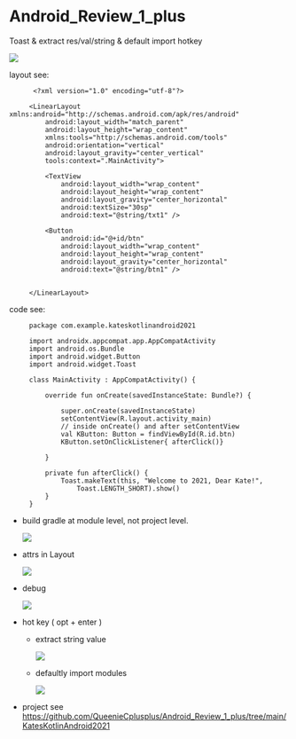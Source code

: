 # Android_Review_1_plus
Toast &amp; extract res/val/string &amp; default import hotkey


 ![](https://raw.githubusercontent.com/QueenieCplusplus/Android_Review_1_plus/main/27.output%203.png)



layout see:


          <?xml version="1.0" encoding="utf-8"?>

         <LinearLayout xmlns:android="http://schemas.android.com/apk/res/android"
             android:layout_width="match_parent"
             android:layout_height="wrap_content"
             xmlns:tools="http://schemas.android.com/tools"
             android:orientation="vertical"
             android:layout_gravity="center_vertical"
             tools:context=".MainActivity">

             <TextView
                 android:layout_width="wrap_content"
                 android:layout_height="wrap_content"
                 android:layout_gravity="center_horizontal"
                 android:textSize="30sp"
                 android:text="@string/txt1" />

             <Button
                 android:id="@+id/btn"
                 android:layout_width="wrap_content"
                 android:layout_height="wrap_content"
                 android:layout_gravity="center_horizontal"
                 android:text="@string/btn1" />


         </LinearLayout>




code see:


         package com.example.kateskotlinandroid2021

         import androidx.appcompat.app.AppCompatActivity
         import android.os.Bundle
         import android.widget.Button
         import android.widget.Toast

         class MainActivity : AppCompatActivity() {

             override fun onCreate(savedInstanceState: Bundle?) {

                 super.onCreate(savedInstanceState)
                 setContentView(R.layout.activity_main)
                 // inside onCreate() and after setContentView
                 val KButton: Button = findViewById(R.id.btn)
                 KButton.setOnClickListener{ afterClick()}

             }

             private fun afterClick() {
                 Toast.makeText(this, "Welcome to 2021, Dear Kate!",
                     Toast.LENGTH_SHORT).show()
             }
         }
   
   
* build gradle at module level, not project level.

     ![](https://raw.githubusercontent.com/QueenieCplusplus/Android_Review_1_plus/main/2.module%20level%20build%20gradle.png)

* attrs in Layout

     ![](https://raw.githubusercontent.com/QueenieCplusplus/Android_Review_1_plus/main/16.add%20gravity%20attrs.png)
     
* debug  

    ![](https://raw.githubusercontent.com/QueenieCplusplus/Android_Review_1_plus/main/24.debug.png)

* hot key ( opt + enter )

   * extract string value

     ![](https://raw.githubusercontent.com/QueenieCplusplus/Android_Review_1_plus/main/11.opt%20%2B%20enter%20%3D%20extract%20string.png)
   
   * defaultly import modules
   
     ![](https://raw.githubusercontent.com/QueenieCplusplus/Android_Review_1_plus/main/21.opt%20%2B%20enter%20%3D%20import%20default.png)


* project see https://github.com/QueenieCplusplus/Android_Review_1_plus/tree/main/KatesKotlinAndroid2021
